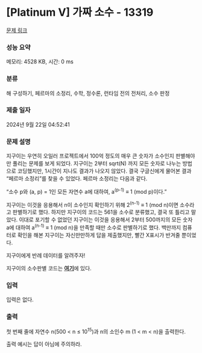 # [Platinum V] 가짜 소수 - 13319 

[문제 링크](https://www.acmicpc.net/problem/13319) 

### 성능 요약

메모리: 4528 KB, 시간: 0 ms

### 분류

해 구성하기, 페르마의 소정리, 수학, 정수론, 런타임 전의 전처리, 소수 판정

### 제출 일자

2024년 9월 22일 04:52:41

### 문제 설명

<p>지구이는 우연히 오일러 프로젝트에서 100억 정도의 매우 큰 숫자가 소수인지 판별해야만 풀리는 문제를 보게 되었다. 지구이는 2부터 sqrt(N) 까지 모든 숫자로 나누는 방법으로 코딩했지만, 1시간이 지나도 결과가 나오지 않았다. 결국 구글신에게 물어본 결과 “페르마 소정리”를 찾을 수 있었다. 페르마 소정리는 다음과 같다.</p>

<p>“소수 p와 (a, p) = 1인 모든 자연수 a에 대하여, a<sup>(p-1)</sup> ≡ 1 (mod p)이다.”</p>

<p>지구이는 이것을 응용해서 n이 소수인지 확인하기 위해 2<sup>(n-1)</sup> ≡ 1 (mod n)이면 소수라고 판별하기로 했다. 하지만 지구이의 코드는 561을 소수로 분류했고, 결국 또 틀리고 말았다. 이대로 포기할 수 없었던 지구이는 이것을 응용해서 2부터 500까지의 모든 숫자 a에 대하여 a<sup>(n-1)</sup> ≡ 1 (mod n)을 만족할 때만 소수로 판별하기로 했다. 백만까지 컴퓨터로 확인을 해본 지구이는 자신만만하게 답을 제출했지만, 빨간 X표시가 반겨줄 뿐이었다.</p>

<p>지구이에게 반례 데이터를 알려주자!</p>

<p>지구이의 소수판별 코드는 <a href="https://onlinejudgeimages.s3-ap-northeast-1.amazonaws.com/problem/13319/pseudo_prime.cpp"><strong><u>여기</u></strong></a>에 있다.</p>

### 입력 

 <p>입력은 없다.</p>

### 출력 

 <p>첫 번째 줄에 자연수 n(500 < n ≤ 10<sup>15</sup>)과 n의 소인수 m (1 < m < n)을 출력한다.</p>

<p>출력 예시는 답이 아님에 주의하라.</p>

